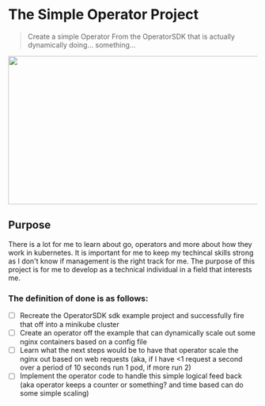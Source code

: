 # The Simple Operator Project
> Create a simple Operator From the OperatorSDK that is actually dynamically doing... something...

<img src="images/Kubernetes-training-in-Hyderabad." width="600" height="300" align="center" />

## Purpose
There is a lot for me to learn about go, operators and more about how they work in kubernetes. It is important for me to keep my techincal skills strong as I don't know if management is the right track for me. The purpose of this project is for me to develop as a technical individual in a field that interests me.

### The definition of done is as follows:
- [ ] Recreate the OperatorSDK sdk example project and successfully fire that off into a minikube cluster
- [ ] Create an operator off the example that can dynamically scale out some nginx containers based on a config file
- [ ] Learn what the next steps would be to have that operator scale the nginx out based on web requests (aka, if I have <1 request a second over a period of 10 seconds run 1 pod, if more run 2)
- [ ] Implement the operator code to handle this simple logical feed back (aka operator keeps a counter or something? and time based can do some simple scaling)
